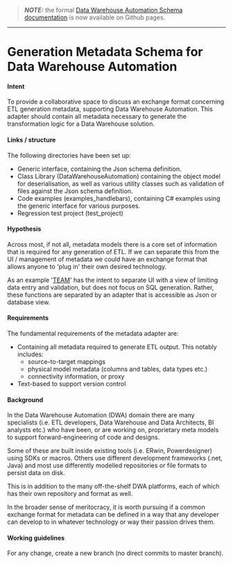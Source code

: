 > **_NOTE:_**  the formal [Data Warehouse Automation Schema documentation](https://data-solution-automation-engine.github.io/data-warehouse-automation-metadata-schema/) is now available on Github pages.

---

# Generation Metadata Schema for Data Warehouse Automation

#### Intent

To provide a collaborative space to discuss an exchange format concerning ETL generation metadata, supporting Data Warehouse Automation. This adapter should contain all metadata necessary to generate the transformation logic for a Data Warehouse solution.

#### Links / structure

The following directories have been set up:

* Generic interface, containing the Json schema definition.
* Class Library (DataWarehouseAutomation) containing the object model for deserialisation, as well as various utility classes such as validation of files against the Json schema definition.
* Code examples (examples_handlebars), containing C# examples using the generic interface for various purposes.
* Regression test project (test_project)

#### Hypothesis

Across most, if not all, metadata models there is a core set of information that is required for any generation of ETL. If we can separate this from the UI / management of metadata we could have an exchange format that allows anyone to 'plug in' their own desired technology.

As an example '[TEAM](https://github.com/RoelantVos/TEAM)' has the intent to separate UI with a view of limiting data entry and validation, but does not focus on SQL generation. Rather, these functions are separated by an adapter that is accessible as Json or database view.

#### Requirements

The fundamental requirements of the metadata adapter are:

- Containing all metadata required to generate ETL output. This notably includes:
  - source-to-target mappings
  - physical model metadata (columns and tables, data types etc.)
  - connectivity information, or proxy
- Text-based to support version control

#### Background

In the Data Warehouse Automation (DWA) domain there are many specialists (i.e. ETL developers, Data Warehouse and Data Architects, BI analysts etc.) who have been, or are working on, proprietary meta models to support forward-engineering of code and designs. 

Some of these are built inside existing tools (i.e. ERwin, Powerdesigner) using SDKs or macros. Others use different development frameworks (.net, Java) and most use differently modelled repositories or file formats to persist data on disk.

This is in addition to the many off-the-shelf DWA platforms, each of which has their own repository and format as well.

In the broader sense of meritocracy, it is worth pursuing if a common exchange format for metadata can be defined in a way that any developer can develop to in whatever technology or way their passion drives them.

#### Working guidelines

For any change, create a new branch (no direct commits to master branch).
